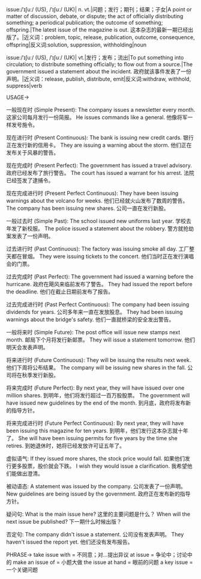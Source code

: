 issue:/ˈɪʃuː/ (US), /ˈɪʃuː/ (UK)| n. vt.|问题；发行；期刊；结果；子女|A point or matter of discussion, debate, or dispute; the act of officially distributing something; a periodical publication; the outcome of something; offspring.|The latest issue of the magazine is out. 这本杂志的最新一期已经出版了。|近义词：problem, topic, release, publication, outcome, consequence, offspring|反义词:solution, suppression, withholding|noun

issue:/ˈɪʃuː/ (US), /ˈɪʃuː/ (UK)| vt.|发行；发布；流出|To put something into circulation; to distribute something officially; to flow out from a source.|The government issued a statement about the incident. 政府就该事件发表了一份声明。|近义词：release, publish, distribute, emit|反义词:withdraw, withhold, suppress|verb


USAGE->

一般现在时 (Simple Present):
The company issues a newsletter every month.  这家公司每月发行一份简报。
He issues commands like a general. 他像将军一样发号施令。


现在进行时 (Present Continuous):
The bank is issuing new credit cards.  银行正在发行新的信用卡。
They are issuing a warning about the storm. 他们正在发布关于风暴的警告。


现在完成时 (Present Perfect):
The government has issued a travel advisory. 政府已经发布了旅行警告。
The court has issued a warrant for his arrest. 法院已经签发了逮捕令。


现在完成进行时 (Present Perfect Continuous):
They have been issuing warnings about the volcano for weeks.  他们已经就火山发布了数周的警告。
The company has been issuing new shares. 公司一直在发行新股。


一般过去时 (Simple Past):
The school issued new uniforms last year. 学校去年发了新校服。
The police issued a statement about the robbery. 警方就抢劫案发表了一份声明。


过去进行时 (Past Continuous):
The factory was issuing smoke all day. 工厂整天都在冒烟。
They were issuing tickets to the concert. 他们当时正在发行演唱会的门票。


过去完成时 (Past Perfect):
The government had issued a warning before the hurricane.  政府在飓风来临前发布了警告。
They had issued the report before the deadline. 他们在截止日期前发布了报告。


过去完成进行时 (Past Perfect Continuous):
The company had been issuing dividends for years.  公司多年来一直在发放股息。
They had been issuing warnings about the bridge's safety. 他们一直就桥梁的安全发出警告。


一般将来时 (Simple Future):
The post office will issue new stamps next month. 邮局下个月将发行新邮票。
They will issue a statement tomorrow. 他们明天会发表声明。


将来进行时 (Future Continuous):
They will be issuing the results next week. 他们下周将公布结果。
The company will be issuing new shares in the fall. 公司将在秋季发行新股。


将来完成时 (Future Perfect):
By next year, they will have issued over one million shares. 到明年，他们将发行超过一百万股股票。
The government will have issued new guidelines by the end of the month.  到月底，政府将发布新的指导方针。


将来完成进行时 (Future Perfect Continuous):
By next year, they will have been issuing this magazine for ten years. 到明年，他们发行这本杂志就十年了。
She will have been issuing permits for five years by the time she retires. 到她退休时，她将已经发放许可证五年了。


虚拟语气:
If they issued more shares, the stock price would fall. 如果他们发行更多股票，股价就会下跌。
I wish they would issue a clarification. 我希望他们能做出澄清。


被动语态:
A statement was issued by the company. 公司发表了一份声明。
New guidelines are being issued by the government. 政府正在发布新的指导方针。


疑问句:
What is the main issue here? 这里的主要问题是什么？
When will the next issue be published? 下一期什么时候出版？


否定句:
The company didn't issue a statement. 公司没有发表声明。
They haven't issued the report yet. 他们还没有发布报告。



PHRASE->
take issue with =  不同意；对…提出异议
at issue =  争论中；讨论中的
make an issue of = 小题大做
the issue at hand =  眼前的问题
a key issue = 一个关键问题
